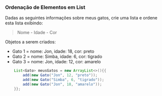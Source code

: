 ### Ordenação de Elementos em List

Dadas as seguintes informações sobre meus gatos, crie uma lista e ordene esta lista exibindo:
> Nome - Idade - Cor

Objetos a serem criados:
* Gato 1 = nome: Jon, idade: 18, cor: preto
* Gato 2 = nome: Simba, idade: 6, cor: tigrado
* Gato 3 = nome: Jon, idade: 12, cor: amarelo

```java
    List<Gato> meusGatos = new ArrayList<>(){{
        add(new Gato("Jon", 12, "preto"));
        add(new Gato("Simba", 6, "tigrado"));
        add(new Gato("Jon", 18, "amarelo"));
    }};
```

